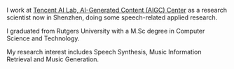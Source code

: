

I work at [Tencent AI Lab, AI-Generated Content (AIGC) Center](https://ai.tencent.com/) as a research scientist now in Shenzhen, doing some speech-related applied research. 


I graduated from Rutgers University with a M.Sc degree in Computer Science and Technology. 

My research interest includes Speech Synthesis, Music Information Retrieval  and Music Generation.

